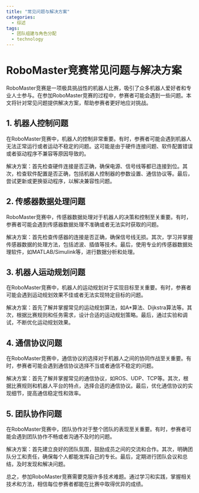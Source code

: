 ```yaml
---  
title: "常见问题与解决方案"  
categories:  
  - 综述  
tags: 
  - 团队组建与角色分配 
  - technology  
---  
```


# RoboMaster竞赛常见问题与解决方案

RoboMaster竞赛是一项极具挑战性的机器人比赛，吸引了众多机器人爱好者和专业人士参与。在参加RoboMaster竞赛的过程中，参赛者可能会遇到一些问题。本文将针对常见问题提供解决方案，帮助参赛者更好地应对挑战。

## 1. 机器人控制问题

在RoboMaster竞赛中，机器人的控制非常重要。有时，参赛者可能会遇到机器人无法正常运行或者运动不稳定的问题。这可能是由于硬件连接问题、软件配置错误或者驱动程序不兼容等原因导致的。

解决方案：首先检查硬件连接是否正确，确保电源、信号线等都已连接到位。其次，检查软件配置是否正确，包括机器人控制器的参数设置、通信协议等。最后，尝试更新或更换驱动程序，以解决兼容性问题。

## 2. 传感器数据处理问题

RoboMaster竞赛中，传感器数据处理对于机器人的决策和控制至关重要。有时，参赛者可能会遇到传感器数据处理不准确或者无法实时获取的问题。

解决方案：首先检查传感器的连接是否正确，确保信号线无损。其次，学习并掌握传感器数据的处理方法，包括滤波、插值等技术。最后，使用专业的传感器数据处理软件，如MATLAB/Simulink等，进行数据分析和处理。

## 3. 机器人运动规划问题

在RoboMaster竞赛中，机器人的运动规划对于实现目标至关重要。有时，参赛者可能会遇到运动规划效果不佳或者无法实现特定目标的问题。

解决方案：首先了解并掌握常见的运动规划算法，如A*算法、Dijkstra算法等。其次，根据比赛规则和任务需求，设计合适的运动规划策略。最后，通过实验和调试，不断优化运动规划效果。

## 4. 通信协议问题

在RoboMaster竞赛中，通信协议的选择对于机器人之间的协同作战至关重要。有时，参赛者可能会遇到通信协议选择不当或者通信不稳定的问题。

解决方案：首先了解并掌握常见的通信协议，如ROS、UDP、TCP等。其次，根据比赛规则和机器人平台的特点，选择合适的通信协议。最后，优化通信协议的实现细节，提高通信稳定性和效率。

## 5. 团队协作问题

在RoboMaster竞赛中，团队协作对于整个团队的表现至关重要。有时，参赛者可能会遇到团队协作不畅或者沟通不及时的问题。

解决方案：首先建立良好的团队氛围，鼓励成员之间的交流和合作。其次，明确团队分工和责任，确保每个人都能发挥自己的专长。最后，定期进行团队会议和总结，及时发现和解决问题。

总之，参加RoboMaster竞赛需要克服许多技术难题。通过学习和实践，掌握相关技术和方法，相信每位参赛者都能在比赛中取得优异的成绩。 
